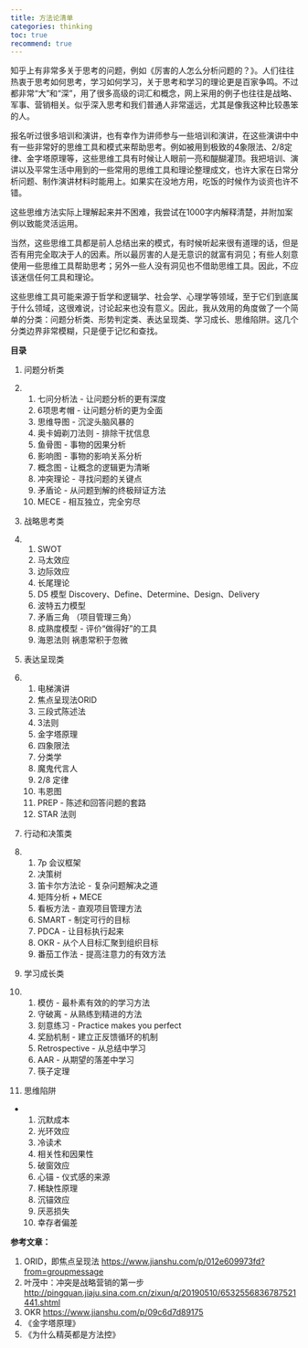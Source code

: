 ```yaml
---
title: 方法论清单
categories: thinking
toc: true
recommend: true
---
```




知乎上有非常多关于思考的问题，例如《厉害的人怎么分析问题的？》。人们往往热衷于思考如何思考，学习如何学习，关于思考和学习的理论更是百家争鸣。不过都非常“大”和“深”，用了很多高级的词汇和概念，网上采用的例子也往往是战略、军事、营销相关。似乎深入思考和我们普通人非常遥远，尤其是像我这种比较愚笨的人。

报名听过很多培训和演讲，也有幸作为讲师参与一些培训和演讲，在这些演讲中中有一些非常好的思维工具和模式来帮助思考。例如被用到极致的4象限法、2/8定律、金字塔原理等，这些思维工具有时候让人眼前一亮和醍醐灌顶。我把培训、演讲以及平常生活中用到的一些常用的思维工具和理论整理成文，也许大家在日常分析问题、制作演讲材料时能用上。如果实在没地方用，吃饭的时候作为谈资也许不错。

这些思维方法实际上理解起来并不困难，我尝试在1000字内解释清楚，并附加案例以致能灵活运用。

当然，这些思维工具都是前人总结出来的模式，有时候听起来很有道理的话，但是否有用完全取决于人的因素。所以最厉害的人是无意识的就富有洞见；有些人刻意使用一些思维工具帮助思考；另外一些人没有洞见也不借助思维工具。因此，不应该迷信任何工具和理论。

这些思维工具可能来源于哲学和逻辑学、社会学、心理学等领域，至于它们到底属于什么领域，这很难说，讨论起来也没有意义。因此，我从效用的角度做了一个简单的分类：问题分析类、形势判定类、表达呈现类、学习成长、思维陷阱。这几个分类边界非常模糊，只是便于记忆和查找。

**目录**

1. 问题分析类

2. 1. 七问分析法 - 让问题分析的更有深度
   2. 6项思考帽 - 让问题分析的更为全面
   3. 思维导图 - 沉淀头脑风暴的
   4. 奥卡姆剃刀法则 - 排除干扰信息
   5. 鱼骨图 - 事物的因果分析
   6. 影响图 - 事物的影响关系分析
   7. 概念图 - 让概念的逻辑更为清晰
   8. 冲突理论 - 寻找问题的关键点
   9. 矛盾论 - 从问题到解的终极辩证方法
   10. MECE - 相互独立，完全穷尽

3. 战略思考类

4. 1. SWOT
   2. 马太效应
   3. 边际效应
   4. 长尾理论
   5. D5 模型 Discovery、Define、Determine、Design、Delivery
   6. 波特五力模型
   7. 矛盾三角 （项目管理三角）
   8. 成熟度模型 - 评价“做得好”的工具
   9. 海恩法则 祸患常积于忽微

5. 表达呈现类

6. 1. 电梯演讲
   2. 焦点呈现法ORID
   3. 三段式陈述法
   4. 3法则
   5. 金字塔原理
   6. 四象限法
   7. 分类学
   8. 魔鬼代言人
   9. 2/8 定律
   10. 韦恩图
   11. PREP - 陈述和回答问题的套路
   12. STAR 法则

7. 行动和决策类

8. 1. 7p 会议框架
   2. 决策树
   3. 笛卡尔方法论 - 复杂问题解决之道
   4. 矩阵分析 + MECE
   5. 看板方法 - 直观项目管理方法
   6. SMART - 制定可行的目标
   7. PDCA - 让目标执行起来
   8. OKR - 从个人目标汇聚到组织目标
   9. 番茄工作法 - 提高注意力的有效方法

9. 学习成长类

10. 1. 模仿 - 最朴素有效的的学习方法
    2. 守破离 - 从熟练到精进的方法
    3. 刻意练习 - Practice makes you perfect
    4. 奖励机制 - 建立正反馈循环的机制
    5. Retrospective - 从总结中学习
    6. AAR - 从期望的落差中学习
    7. 筷子定理

11. 思维陷阱

- 1. 沉默成本
  2. 光环效应
  3. 冷读术
  4. 相关性和因果性
  5. 破窗效应
  6. 心锚 - 仪式感的来源
  7. 稀缺性原理
  8. 沉锚效应
  9. 厌恶损失
  10. 幸存者偏差

**参考文章：**

1. ORID，即焦点呈现法 https://www.jianshu.com/p/012e609973fd?from=groupmessage
2. 叶茂中：冲突是战略营销的第一步 http://pingquan.jiaju.sina.com.cn/zixun/q/20190510/6532556836787521441.shtml
3. OKR https://www.jianshu.com/p/09c6d7d89175 
4. 《金字塔原理》
5. 《为什么精英都是方法控》